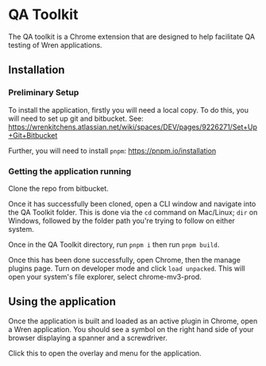 # QA Toolkit

The QA toolkit is a Chrome extension that are designed to help facilitate
QA testing of Wren applications. 

## Installation
### Preliminary Setup

To install the application, firstly you will need a local copy. To do this, you will need to set up git and bitbucket.
See:
https://wrenkitchens.atlassian.net/wiki/spaces/DEV/pages/9226271/Set+Up+Git+Bitbucket

Further, you will need to install `pnpm`: https://pnpm.io/installation

### Getting the application running

Clone the repo from bitbucket.

Once it has successfully been cloned, open a CLI window and navigate into the QA Toolkit folder.
This is done via the `cd` command on Mac/Linux; `dir` on Windows, followed by the folder path you're trying to follow on either system.

Once in the QA Toolkit directory, run `pnpm i` then run `pnpm build`.

Once this has been done successfully, open Chrome, then the manage plugins page.
Turn on developer mode and click `load unpacked`.
This will open your system's file explorer, select chrome-mv3-prod.

## Using the application

Once the application is built and loaded as an active plugin in Chrome, open a Wren application.
You should see a symbol on the right hand side of your browser displaying a spanner and a screwdriver.

Click this to open the overlay and menu for the application.
